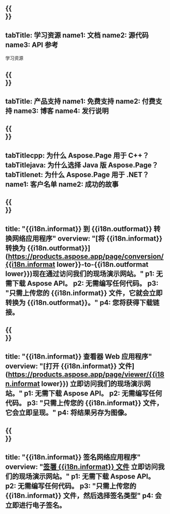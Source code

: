 ﻿---
translation: true
deploy: false
---

{{<section learningresources>}}
---
tabTitle: 学习资源
name1: 文档
name2: 源代码
name3: API 参考
---

学习资源

{{<section support>}}
---
tabTitle: 产品支持
name1: 免费支持
name2: 付费支持
name3: 博客
name4: 发行说明
---

{{<section why>}}
---
tabTitlecpp: 为什么 Aspose.Page 用于 C++？
tabTitlejava: 为什么选择 Java 版 Aspose.Page？
tabTitlenet: 为什么 Aspose.Page 用于 .NET？
name1: 客户名单
name2: 成功的故事
---

{{<section widgetbackup>}}
---
title: "{{i18n.informat}} 到 {{i18n.outformat}} 转换网络应用程序"
overview: "[将 {{i18n.informat}} 转换为 {{i18n.outformat}}](https://products.aspose.app/page/conversion/{{i18n.informat lower}}-to-{{i18n.outformat lower}})现在通过访问我们的现场演示网站。"
p1: 无需下载 Aspose API。
p2: 无需编写任何代码。
p3: "只需上传您的 {{i18n.informat}} 文件，它就会立即转换为 {{i18n.outformat}}。"
p4: 您将获得下载链接。
---

{{<section widgetbackupview>}}
---
title: "{{i18n.informat}} 查看器 Web 应用程序"
overview: "[打开 {{i18n.informat}} 文件](https://products.aspose.app/page/viewer/{{i18n.informat lower}}) 立即访问我们的现场演示网站。"
p1: 无需下载 Aspose API。
p2: 无需编写任何代码。
p3: "只需上传您的 {{i18n.informat}} 文件，它会立即呈现。"
p4: 将结果另存为图像。
---

{{<section widgetbackupsign>}}
---
title: "{{i18n.informat}} 签名网络应用程序"
overview: "[签署 {{i18n.informat}} 文件](https://products.aspose.app/page/signature/xps) 立即访问我们的现场演示网站。"
p1: 无需下载 Aspose API。
p2: 无需编写任何代码。
p3: "只需上传您的 {{i18n.informat}} 文件，然后选择签名类型"
p4: 会立即进行电子签名。
---